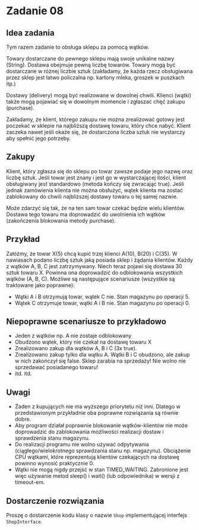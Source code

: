 # Zadanie 08

## Idea zadania

Tym razem zadanie to obsługa sklepu za pomocą wątków.

Towary dostarczane do pewnego sklepu mają swoje unikalne nazwy (String). Dostawa obejmuje pewną liczbę towarów. Towary mogą być dostarczane w różnej liczbie sztuk (zakładamy, że każda rzecz obsługiwana przez sklep jest łatwo policzalna np. kartony mleka, groszek w puszkach itp.)

Dostawy (delivery) mogą być realizowane w dowolnej chwili. Klienci (wątki) także mogą pojawiać się w dowolnym momencie i zgłaszać chęć zakupu (purchase).

Zakładamy, że klient, którego zakupu nie można zrealizować gotowy jest poczekać w sklepie na najbliższą dostawę towaru, który chce nabyć. Klient zaczeka nawet jeśli okaże się, że dostarczona liczba sztuk nie wystarczy aby spełnić jego potrzeby.

## Zakupy

Klient, który zgłasza się do sklepu po towar zawsze podaje jego nazwę oraz liczbę sztuk. Jeśli towar jest znany i jest go w wystarczającej ilości, klient obsługiwany jest standardowo (metoda kończy się zwracając true). Jeśli jednak zamówienia klienta nie można obsłużyć, wątek klienta ma zostać zablokowany do chwili najbliższej dostawy towaru o tej samej nazwie.

Może zdarzyć się tak, że na ten sam towar czekać będzie wielu klientów. Dostawa tego towaru ma doprowadzić do uwolnienia ich wątków (zakończenia blokowania metody purchase).

## Przykład

Załóżmy, że towar X(5) chcą kupić trzej klienci A(10), B(20) i C(35). W nawiasach podano liczbę sztuk jaką posiada sklep i żądania klientów. Każdy z wątków A, B, C jest zatrzymywany. Niech teraz pojawi się dostawa 30 sztuk towaru X. Powinna ona doprowadzić do odblokowania wszystkich wątków (A, B, C). Możliwe są następujące scenariusze (wszystkie są traktowane jako poprawne):

- Wątki A i B otrzymują towar, wątek C nie. Stan magazynu po operacji 5.
- Wątek C otrzymuje towar, wątki A i B nie. Stan magazynu po operacji 0.

## Niepoprawne scenariusze to przykładowo

- Jeden z wątków np. A nie zostaje odblokowany
- Obudzono wątek, który nie czekał na dostawę towaru X
- Zrealizowano zakup dla wątków A, B i C (3x true).
- Zrealizowano zakup tylko dla wątku A. Wątki B i C obudzono, ale zakup w nich zakończył się false. Sklep zarabia na sprzedaży! Nie wolno nie sprzedawać posiadanego towaru!
- itd. itd.

## Uwagi

- Żaden z kupujących nie ma wyższego priorytetu niż inni. Dlatego w przedstawionym przykładnie oba poprawne rozwiązania są równie dobre.
- Aby program działał poprawnie blokowanie wątków-klientów nie może doprowadzić do zablokowania możliwości realizacji dostaw i sprawdzenia stanu magazynu.
- Do realizacji programu nie wolno używać odpytywania (ciągłego/wielokrotnego sprawdzania stanu np. magazynu). Obciążenie CPU wątkami, które reprezentują klientów czekających na dostawę powinno wynosić praktycznie 0.
- Wątki nie mogą nigdy przejść w stan TIMED_WAITING. Zabronione jest więc używanie metod sleep() i wait() (lub odpowiednika) w wersji z timeout-em.

## Dostarczenie rozwiązania

Proszę o dostarczenie kodu klasy o nazwie `Shop` implementującej interfejs `ShopInterface`.
